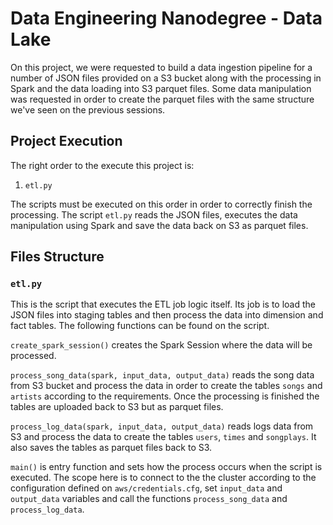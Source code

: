 # Data Engineering Nanodegree - Data Lake

On this project, we were requested to build a data ingestion pipeline for a number of JSON files provided on a S3 bucket along with the processing in Spark and the data loading into S3 parquet files. Some data manipulation was requested in order to create the parquet files with the same structure we've seen on the previous sessions.

## Project Execution
The right order to the execute this project is:
1. `etl.py`

The scripts must be executed on this order in order to correctly finish the processing. The script `etl.py` reads the JSON files, executes the data manipulation using Spark and save the data back on S3 as parquet files.

## Files Structure
### `etl.py`
This is the script that executes the ETL job logic itself. Its job is to load the JSON files into staging tables and then process the data into dimension and fact tables. The following functions can be found on the script.

`create_spark_session()` creates the Spark Session where the data will be processed. 

`process_song_data(spark, input_data, output_data)` reads the song data from S3 bucket and process the data in order to create the tables `songs` and `artists` according to the requirements. Once the processing is finished the tables are uploaded back to S3 but as parquet files.

`process_log_data(spark, input_data, output_data)` reads logs data from S3 and process the data to create the tables `users`, `times` and `songplays`. It also saves the tables as parquet files back to S3.

`main()` is entry function and sets how the process occurs when the script is executed. The scope here is to connect to the the cluster according to the configuration defined on `aws/credentials.cfg`, set `input_data` and `output_data` variables and call the functions `process_song_data` and `process_log_data`.